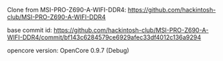 Clone from MSI-PRO-Z690-A-WIFI-DDR4: https://github.com/hackintosh-club/MSI-PRO-Z690-A-WIFI-DDR4

base commit id: https://github.com/hackintosh-club/MSI-PRO-Z690-A-WIFI-DDR4/commit/bf143c6284579ce6929afec33df4012c136a9294

opencore version: OpenCore 0.9.7 (Debug)

